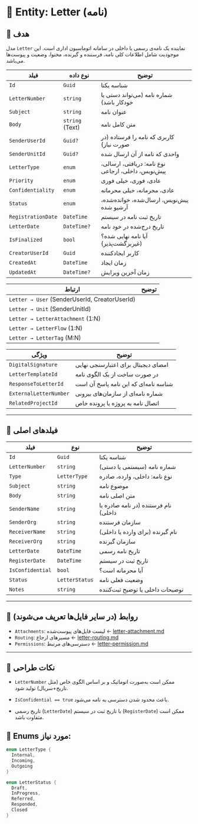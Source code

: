 

# 📄 Entity: Letter (نامه)

## 🎯 هدف
مدل `Letter` نماینده یک نامه‌ی رسمی یا داخلی در سامانه اتوماسیون اداری است. این موجودیت شامل اطلاعات کلی نامه، فرستنده و گیرنده، محتوا، وضعیت و پیوست‌ها می‌باشد.

|فیلد|نوع داده|توضیح|
|---|---|---|
|`Id`|`Guid`|شناسه یکتا|
|`LetterNumber`|`string`|شماره نامه (می‌تواند دستی یا خودکار باشد)|
|`Subject`|`string`|عنوان نامه|
|`Body`|`string` (Text)|متن کامل نامه|
|`SenderUserId`|`Guid?`|کاربری که نامه را فرستاده (در صورت نیاز)|
|`SenderUnitId`|`Guid?`|واحدی که نامه از آن ارسال شده|
|`LetterType`|`enum`|نوع نامه: دریافتی، ارسالی، پیش‌نویس، داخلی، ارجاعی|
|`Priority`|`enum`|عادی، فوری، خیلی فوری|
|`Confidentiality`|`enum`|عادی، محرمانه، خیلی محرمانه|
|`Status`|`enum`|پیش‌نویس، ارسال‌شده، خوانده‌شده، آرشیو شده|
|`RegistrationDate`|`DateTime`|تاریخ ثبت نامه در سیستم|
|`LetterDate`|`DateTime?`|تاریخ درج‌شده در خود نامه|
|`IsFinalized`|`bool`|آیا نامه نهایی شده؟ (غیربرگشت‌پذیر)|
|`CreatorUserId`|`Guid`|کاربر ایجادکننده|
|`CreatedAt`|`DateTime`|زمان ایجاد|
|`UpdatedAt`|`DateTime?`|زمان آخرین ویرایش|

|ارتباط|توضیح|
|---|---|
|`Letter → User` (SenderUserId, CreatorUserId)||
|`Letter → Unit` (SenderUnitId)||
|`Letter → LetterAttachment` (1:N)||
|`Letter → LetterFlow` (1:N)||
|`Letter → LetterTag` (M:N)||

|ویژگی|توضیح|
|---|---|
|`DigitalSignature`|امضای دیجیتال برای اعتبارسنجی نهایی|
|`LetterTemplateId`|در صورت ساخت از یک الگوی نامه|
|`ResponseToLetterId`|شناسه نامه‌ای که این نامه پاسخ آن است|
|`ExternalLetterNumber`|شماره نامه‌ای از سازمان‌های بیرونی|
|`RelatedProjectId`|اتصال نامه به پروژه یا پرونده خاص|

---

## 🧱 فیلدهای اصلی

| فیلد | نوع | توضیح |
|------|-----|-------|
| `Id` | `Guid` | شناسه یکتا |
| `LetterNumber` | `string` | شماره نامه (سیستمی یا دستی) |
| `Type` | `LetterType` | نوع نامه: داخلی، وارده، صادره |
| `Subject` | `string` | موضوع نامه |
| `Body` | `string` | متن اصلی نامه |
| `SenderName` | `string` | نام فرستنده (در نامه صادره یا داخلی) |
| `SenderOrg` | `string` | سازمان فرستنده |
| `ReceiverName` | `string` | نام گیرنده (برای وارده یا داخلی) |
| `ReceiverOrg` | `string` | سازمان گیرنده |
| `LetterDate` | `DateTime` | تاریخ نامه رسمی |
| `RegisterDate` | `DateTime` | تاریخ ثبت در سیستم |
| `IsConfidential` | `bool` | آیا محرمانه است؟ |
| `Status` | `LetterStatus` | وضعیت فعلی نامه |
| `Notes` | `string` | توضیحات داخلی یا توضیح ثبت‌کننده |

---

## 🔁 روابط (در سایر فایل‌ها تعریف می‌شوند)

- `Attachments`: لیست فایل‌های پیوست‌شده ← [letter-attachment.md](letter-attachment.md)
- `Routing`: مسیرهای ارجاع ← [letter-routing.md](letter-routing.md)
- `Permissions`: دسترسی‌های مرتبط ← [letter-permission.md](letter-permission.md)

---
## 🧩 نکات طراحی

- `LetterNumber` ممکن است به‌صورت اتوماتیک و بر اساس الگوی خاص (مثل تاریخ+سریال) تولید شود.
    
- `IsConfidential == true` باعث محدود شدن دسترسی به نامه می‌شود.
    
- تاریخ رسمی (`LetterDate`) با تاریخ ثبت در سیستم (`RegisterDate`) ممکن است متفاوت باشد.
## 🔸 Enums مورد نیاز:

```csharp
enum LetterType {
  Internal,
  Incoming,
  Outgoing
}

enum LetterStatus {
  Draft,
  InProgress,
  Referred,
  Responded,
  Closed
}





